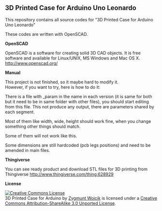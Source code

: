 3D Printed Case for Arduino Uno Leonardo
----------------------------------------


This repository contains all source codes for "3D Printed Case for Arduino Uno Leonardo"

These codes are written with OpenSCAD.

__OpenSCAD__

OpenSCAD is a software for creating solid 3D CAD objects.
It is free software and available for Linux/UNIX, MS Windows and Mac OS X.
http://www.openscad.org/

__Manual__

This project is not finished, so it maybe hard to modify it.  
However, if you want to try, here is how to do it:

There is a file with _param in the name in each version (it is same for both but it need to be in same folder with other files), you should start editing from this file. This not produce any output, there are parameters shared by each segment.

Most of them like width, wide, height should work fine, when you change something other things should match.

Some of them will not work like this.

Some dimensions are still hardcoded (pcb legs positions) and need to be amended in main files.

__Thingiverse__

You can see ready product and download STL files for 3D printing from Thingiverse http://www.thingiverse.com/thing:628929

__License__

<a rel="license" href="http://creativecommons.org/licenses/by-sa/3.0/"><img alt="Creative Commons License" style="border-width:0" src="https://i.creativecommons.org/l/by-sa/3.0/88x31.png" /></a><br /><span xmlns:dct="http://purl.org/dc/terms/" property="dct:title">3D Printed Case for Arduino</span> by <a xmlns:cc="http://creativecommons.org/ns#" href="https://github.com/zygmuntw" property="cc:attributionName" rel="cc:attributionURL">Zygmunt Wojcik</a> is licensed under a <a rel="license" href="http://creativecommons.org/licenses/by-sa/3.0/">Creative Commons Attribution-ShareAlike 3.0 Unported License</a>.
